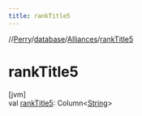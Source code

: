 ```yaml
---
title: rankTitle5
---
```

//[Perry](../../../index.html)/[database](../index.html)/[Alliances](index.html)/[rankTitle5](rank-title5.html)



# rankTitle5



[jvm]\
val [rankTitle5](rank-title5.html): Column<[String](https://kotlinlang.org/api/latest/jvm/stdlib/kotlin/-string/index.html)>




